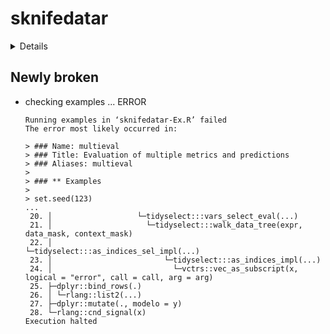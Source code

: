 # sknifedatar

<details>

* Version: 0.1.2
* GitHub: https://github.com/rafzamb/sknifedatar
* Source code: https://github.com/cran/sknifedatar
* Date/Publication: 2021-06-01 08:00:02 UTC
* Number of recursive dependencies: 213

Run `revdep_details(, "sknifedatar")` for more info

</details>

## Newly broken

*   checking examples ... ERROR
    ```
    Running examples in ‘sknifedatar-Ex.R’ failed
    The error most likely occurred in:
    
    > ### Name: multieval
    > ### Title: Evaluation of multiple metrics and predictions
    > ### Aliases: multieval
    > 
    > ### ** Examples
    > 
    > set.seed(123)
    ...
     20. │                   └─tidyselect:::vars_select_eval(...)
     21. │                     └─tidyselect:::walk_data_tree(expr, data_mask, context_mask)
     22. │                       └─tidyselect:::as_indices_sel_impl(...)
     23. │                         └─tidyselect:::as_indices_impl(...)
     24. │                           └─vctrs::vec_as_subscript(x, logical = "error", call = call, arg = arg)
     25. ├─dplyr::bind_rows(.)
     26. │ └─rlang::list2(...)
     27. ├─dplyr::mutate(., modelo = y)
     28. └─rlang::cnd_signal(x)
    Execution halted
    ```

